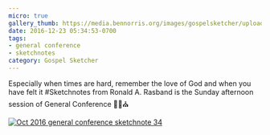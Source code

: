 ```yaml
---
micro: true
gallery_thumb: https://media.bennorris.org/images/gospelsketcher/uploads/2018/1fcf1e23e9.jpg
date: 2016-12-23 05:34:53-0700
tags:
- general conference
- sketchnotes
category: Gospel Sketcher
---
```


Especially when times are hard, remember the love of God and when you have felt it
#Sketchnotes from Ronald A. Rasband is the Sunday afternoon session of General Conference ✍🏼⛪️

[![Oct 2016 general conference sketchnote 34](https://media.bennorris.org/images/gospelsketcher/uploads/2018/1fcf1e23e9.jpg)](https://media.bennorris.org/images/gospelsketcher/uploads/2018/1fcf1e23e9.jpg)